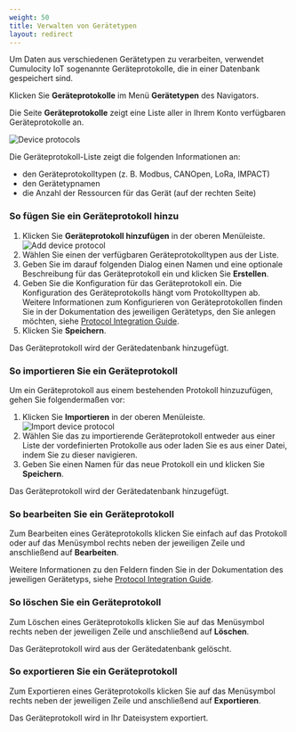 ```yaml
---
weight: 50
title: Verwalten von Gerätetypen
layout: redirect
---
```


Um Daten aus verschiedenen Gerätetypen zu verarbeiten, verwendet Cumulocity IoT sogenannte Geräteprotokolle, die in einer Datenbank gespeichert sind.

Klicken Sie **Geräteprotokolle** im Menü **Gerätetypen** des Navigators.

Die Seite **Geräteprotokolle** zeigt eine Liste aller in Ihrem Konto verfügbaren Geräteprotokolle an.

![Device protocols](/images/users-guide/DeviceManagement/devmgmt-device-protocols.png)

Die Geräteprotokoll-Liste zeigt die folgenden Informationen an:

* den Geräteprotokolltypen (z. B. Modbus, CANOpen, LoRa, IMPACT)
* den Gerätetypnamen
* die Anzahl der Ressourcen für das Gerät (auf der rechten Seite)

### So fügen Sie ein Geräteprotokoll hinzu

1. Klicken Sie **Geräteprotokoll hinzufügen** in der oberen Menüleiste.
 <br>![Add device protocol](/images/users-guide/DeviceManagement/devmgmt-device-protocol-add.png)
2. Wählen Sie einen der verfügbaren Geräteprotokolltypen aus der Liste.
3. Geben Sie im darauf folgenden Dialog einen Namen und eine optionale Beschreibung für das Geräteprotokoll ein und klicken Sie **Erstellen**.
4. Geben Sie die Konfiguration für das Geräteprotokoll ein. Die Konfiguration des Geräteprotokolls hängt vom Protokolltypen ab. <br>
Weitere Informationen zum Konfigurieren von Geräteprotokollen finden Sie in der Dokumentation des jeweiligen Gerätetyps, den Sie anlegen möchten, siehe [Protocol Integration Guide](/protocol-integration/overview).
5. Klicken Sie **Speichern**.

Das Geräteprotokoll wird der Gerätedatenbank hinzugefügt.

### So importieren Sie ein Geräteprotokoll

Um ein Geräteprotokoll aus einem bestehenden Protokoll hinzuzufügen, gehen Sie folgendermaßen vor:

1. Klicken Sie **Importieren** in der oberen Menüleiste.
 <br>![Import device protocol](/images/users-guide/DeviceManagement/devmgmt-device-protocol-import.png)
2. Wählen Sie das zu importierende Geräteprotokoll entweder aus einer Liste der vordefinierten Protokolle aus oder laden Sie es aus einer Datei, indem Sie zu dieser navigieren.
3. Geben Sie einen Namen für das neue Protokoll ein und klicken Sie **Speichern**.

Das Geräteprotokoll wird der Gerätedatenbank hinzugefügt.

### So bearbeiten Sie ein Geräteprotokoll

Zum Bearbeiten eines Geräteprotokolls klicken Sie einfach auf das Protokoll oder auf das Menüsymbol rechts neben der jeweiligen Zeile und anschließend auf **Bearbeiten**.

Weitere Informationen zu den Feldern finden Sie in der Dokumentation des jeweiligen Gerätetyps, siehe [Protocol Integration Guide](/protocol-integration/overview).

### So löschen Sie ein Geräteprotokoll

Zum Löschen eines Geräteprotokolls klicken Sie auf das Menüsymbol rechts neben der jeweiligen Zeile und anschließend auf **Löschen**.

Das Geräteprotokoll wird aus der Gerätedatenbank gelöscht.

### So exportieren Sie ein Geräteprotokoll

Zum Exportieren eines Geräteprotokolls klicken Sie auf das Menüsymbol rechts neben der jeweiligen Zeile und anschließend auf **Exportieren**.

Das Geräteprotokoll wird in Ihr Dateisystem exportiert.
